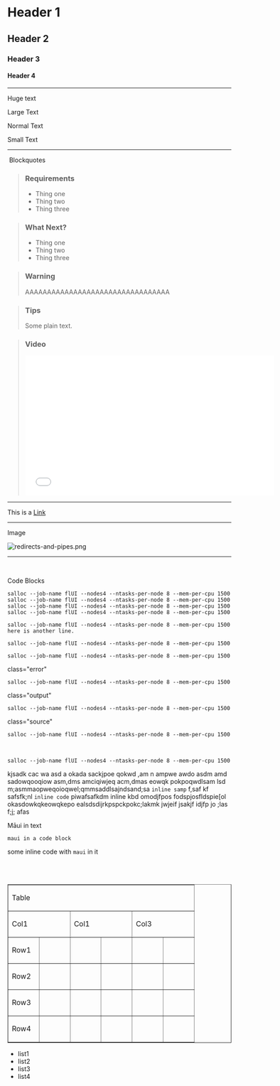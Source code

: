 # Header 1

## Header 2

### Header 3

#### Header 4

------------------------------------------------------------------------

<span class="wysiwyg-font-size-x-large">Huge text</span>

<span class="wysiwyg-font-size-large">Large Text</span>

Normal Text

<span class="wysiwyg-font-size-small">Small Text</span>

------------------------------------------------------------------------

 Blockquotes

> ### Requirements
>
> -   Thing one
> -   Thing two
> -   Thing three

> ### What Next?
>
> -   Thing one
> -   Thing two
> -   Thing three

> ### Warning
>
> AAAAAAAAAAAAAAAAAAAAAAAAAAAAAAAAA

> ### Tips
>
> Some plain text.

> ### Video
>
> <iframe src="//www.youtube-nocookie.com/embed/yDYXOntAlIk" width="560" height="315" frameborder="0" allowfullscreen>
> </iframe>

------------------------------------------------------------------------

This is a [Link](https://www.w3schools.com/html/html_links.asp) 

------------------------------------------------------------------------

Image

![redirects-and-pipes.png](img/6014468037775.name_me)

------------------------------------------------------------------------

 

Code Blocks

    salloc --job-name flUI --nodes4 --ntasks-per-node 8 --mem-per-cpu 1500
    salloc --job-name flUI --nodes4 --ntasks-per-node 8 --mem-per-cpu 1500
    salloc --job-name flUI --nodes4 --ntasks-per-node 8 --mem-per-cpu 1500
    salloc --job-name flUI --nodes4 --ntasks-per-node 8 --mem-per-cpu 1500

    salloc --job-name flUI --nodes4 --ntasks-per-node 8 --mem-per-cpu 1500
    here is another line.

    salloc --job-name flUI --nodes4 --ntasks-per-node 8 --mem-per-cpu 1500

    salloc --job-name flUI --nodes4 --ntasks-per-node 8 --mem-per-cpu 1500

class="error"

    salloc --job-name flUI --nodes4 --ntasks-per-node 8 --mem-per-cpu 1500

class="output"

    salloc --job-name flUI --nodes4 --ntasks-per-node 8 --mem-per-cpu 1500

class="source"

    salloc --job-name flUI --nodes4 --ntasks-per-node 8 --mem-per-cpu 1500

 

    salloc --job-name flUI --nodes4 --ntasks-per-node 8 --mem-per-cpu 1500

kjsadk cac wa asd a okada sackjpoe qokwd ,am n ampwe awdo asdm amd
sadowqooqiow asm,dms amciqiwjeq acm,dmas eowqk pokpoqwdlsam lsd
m;asmmaopweqoioqwel;qmmsaddlsajndsand;sa `inline samp` f,saf kf
safsfk;nl `inline code` piwafsafkdm <span class="kbd">inline kbd</span>
omodjfpos fodspjosfldspie\[ol okasdowkqkeowqkepo
ealsdsdijrkpspckpokc;lakmk jwjeif jsakjf idjfp jo ;las f;j; afas

Māui in text

    maui in a code block

some inline code with `maui` in it

<table>
<tbody>
<tr class="odd">
</tr>
<tr class="even">
</tr>
<tr class="odd">
</tr>
</tbody>
</table>

 

<table style="border-collapse: collapse; width: 100%;" border="1">
<tbody>
<tr>
<td style="width: 85.7142%;" colspan="6">

Table

</td>
</tr>
<tr>
<td style="width: 28.5714%;" colspan="2">

Col1 

</td>
<td style="width: 28.5714%;" colspan="2">

Col1 

</td>
<td style="width: 14.2857%;" colspan="2">

Col3

</td>
</tr>
<tr>
<td style="width: 14.2857%;">

Row1

</td>
<td style="width: 14.2857%;">

 

</td>
<td style="width: 14.2857%;">

 

</td>
<td style="width: 14.2857%;">

 

</td>
<td style="width: 14.2857%;">

 

</td>
<td style="width: 14.2857%;">

 

</td>
</tr>
<tr>
<td style="width: 14.2857%;">

Row2

</td>
<td style="width: 14.2857%;">

 

</td>
<td style="width: 14.2857%;">

 

</td>
<td style="width: 14.2857%;">

 

</td>
<td style="width: 14.2857%;">

 

</td>
<td style="width: 14.2857%;">

 

</td>
</tr>
<tr>
<td style="width: 14.2857%;">

Row3

</td>
<td style="width: 14.2857%;">

 

</td>
<td style="width: 14.2857%;">

 

</td>
<td style="width: 14.2857%;">

 

</td>
<td style="width: 14.2857%;">

 

</td>
<td style="width: 14.2857%;">

 

</td>
</tr>
<tr>
<td style="width: 14.2857%;">

Row4

</td>
<td style="width: 14.2857%;">

 

</td>
<td style="width: 14.2857%;">

 

</td>
<td style="width: 14.2857%;">

 

</td>
<td style="width: 14.2857%;">

 

</td>
<td style="width: 14.2857%;">

 

</td>
</tr>
</tbody>
</table>

-   list1
-   list2
-   list3
-   list4
